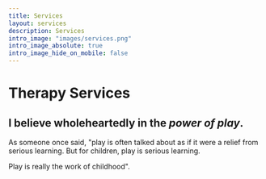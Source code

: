 ```yaml
---
title: Services
layout: services
description: Services
intro_image: "images/services.png"
intro_image_absolute: true
intro_image_hide_on_mobile: false
---
```


# Therapy Services

## I believe wholeheartedly in the _power of play_.

As someone once said, "play is often talked about as if it were a relief from serious learning. But for children, play is serious learning.

Play is really the work of childhood".
